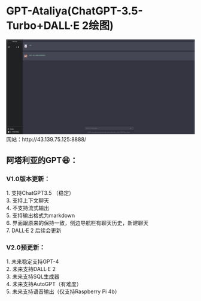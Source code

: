 # GPT-Ataliya(ChatGPT-3.5-Turbo+DALL·E 2绘图)
<div align="center">
  <img src="./img/ai.png" alt="图片描述" />
</div>
网站：http://43.139.75.125:8888/
<h2>阿塔利亚的GPT😆：</h2>
<h3>V1.0版本更新：</h3>
1. 支持ChatGPT3.5 （稳定）
<br>
3. 支持上下文聊天
<br>
4. 不支持流式输出
<br>
5. 支持输出格式为markdown
<br>
6. 界面跟原来的保持一致，侧边导航栏有聊天历史，新建聊天
<br>
7. DALL·E 2 后续会更新
<h3>V2.0预更新：</h3>
1. 未来稳定支持GPT-4
<br>
2. 未来支持DALL·E 2
<br>
3. 未来支持SQL生成器
<br>
4. 未来支持AutoGPT（有难度）
<br>
5. 未来支持语音输出（仅支持Raspberry Pi 4b）
